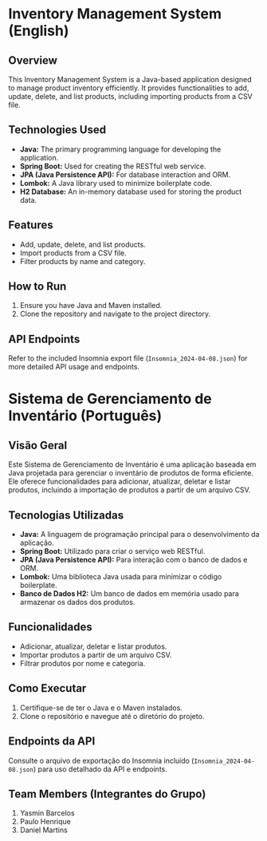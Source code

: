 # Inventory Management System (English)

## Overview
This Inventory Management System is a Java-based application designed to manage product inventory efficiently. It provides functionalities to add, update, delete, and list products, including importing products from a CSV file.

## Technologies Used
- **Java:** The primary programming language for developing the application.
- **Spring Boot:** Used for creating the RESTful web service.
- **JPA (Java Persistence API):** For database interaction and ORM.
- **Lombok:** A Java library used to minimize boilerplate code.
- **H2 Database:** An in-memory database used for storing the product data.

## Features
- Add, update, delete, and list products.
- Import products from a CSV file.
- Filter products by name and category.

## How to Run
1. Ensure you have Java and Maven installed.
2. Clone the repository and navigate to the project directory.

## API Endpoints

Refer to the included Insomnia export file (`Insomnia_2024-04-08.json`) for more detailed API usage and endpoints.

# Sistema de Gerenciamento de Inventário (Português)

## Visão Geral
Este Sistema de Gerenciamento de Inventário é uma aplicação baseada em Java projetada para gerenciar o inventário de produtos de forma eficiente. Ele oferece funcionalidades para adicionar, atualizar, deletar e listar produtos, incluindo a importação de produtos a partir de um arquivo CSV.

## Tecnologias Utilizadas
- **Java:** A linguagem de programação principal para o desenvolvimento da aplicação.
- **Spring Boot:** Utilizado para criar o serviço web RESTful.
- **JPA (Java Persistence API):** Para interação com o banco de dados e ORM.
- **Lombok:** Uma biblioteca Java usada para minimizar o código boilerplate.
- **Banco de Dados H2:** Um banco de dados em memória usado para armazenar os dados dos produtos.

## Funcionalidades
- Adicionar, atualizar, deletar e listar produtos.
- Importar produtos a partir de um arquivo CSV.
- Filtrar produtos por nome e categoria.

## Como Executar
1. Certifique-se de ter o Java e o Maven instalados.
2. Clone o repositório e navegue até o diretório do projeto.

## Endpoints da API

Consulte o arquivo de exportação do Insomnia incluído (`Insomnia_2024-04-08.json`) para uso detalhado da API e endpoints.

## Team Members (Integrantes do Grupo)

1. Yasmin Barcelos
2. Paulo Henrique
3. Daniel Martins
